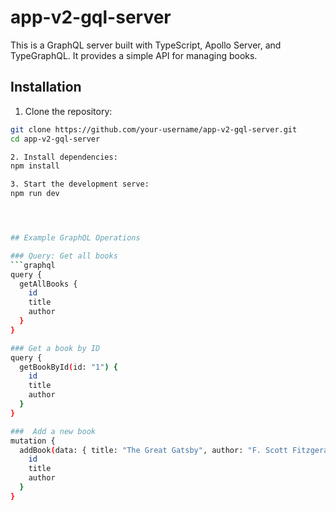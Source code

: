 # app-v2-gql-server
This is a GraphQL server built with TypeScript, Apollo Server, and TypeGraphQL. It provides a simple API for managing books.

## Installation

1. Clone the repository:
```sh
git clone https://github.com/your-username/app-v2-gql-server.git
cd app-v2-gql-server

2. Install dependencies:
npm install

3. Start the development serve:
npm run dev




## Example GraphQL Operations

### Query: Get all books
```graphql
query {
  getAllBooks {
    id
    title
    author
  }
}

### Get a book by ID
query {
  getBookById(id: "1") {
    id
    title
    author
  }
}

###  Add a new book
mutation {
  addBook(data: { title: "The Great Gatsby", author: "F. Scott Fitzgerald" }) {
    id
    title
    author
  }
}
